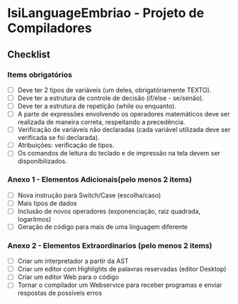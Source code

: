 # IsiLanguageEmbriao - Projeto de Compiladores

## Checklist

### Items obrigatórios

- [ ] Deve ter 2 tipos de variáveis (um deles, obrigatóriamente TEXTO).
- [ ] Deve ter a estrutura de controle de decisão (if/else - se/senão).
- [ ] Deve ter a estrutura de repetição (while ou enquanto).
- [ ] A parte de expressões envolvendo os operadores matemáticos deve 
ser realizada de maneira correta, respeitando a precedência.
- [ ] Verificação de variáveis não declaradas (cada variável utilizada deve ser
verificada se foi declarada).
- [ ] Atribuições: verificação de tipos.
- [ ] Os comandos de leitura do teclado e de impressão na tela devem ser disponibilizados.

### Anexo 1 - Elementos Adicionais(pelo menos 2 items)

- [ ] Nova instrução para Switch/Case (escolha/caso)
- [ ] Mais tipos de dados
- [ ] Inclusão de novos operadores (exponenciação, raiz quadrada, logaritmos)
- [ ] Geração de código para mais de uma linguagem diferente

### Anexo 2 - Elementos Extraordinarios (pelo menos 2 items)

- [ ] Criar um interpretador a partir da AST
- [ ] Criar um editor com Highlights de palavras reservadas (editor Desktop)
- [ ] Criar um editor Web para o código
- [ ] Tornar o compilador um Webservice para receber programas e enviar respostas de possíveis erros
